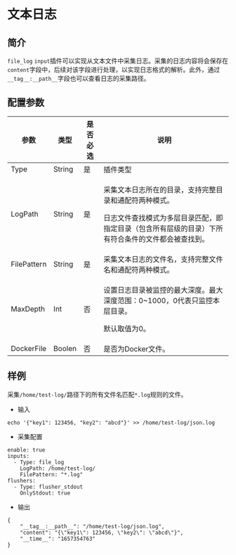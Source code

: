 # 文本日志

## 简介

`file_log` `input`插件可以实现从文本文件中采集日志。采集的日志内容将会保存在`content`字段中，后续对该字段进行处理，以实现日志格式的解析。此外，通过`__tag__:__path__`字段也可以查看日志的采集路径。

## 配置参数

| 参数          | 类型     | 是否必选 | 说明                                                                                         |
| ----------- | ------ | ---- | ------------------------------------------------------------------------------------------ |
| Type        | String | 是    | 插件类型                                                                                       |
| LogPath     | String | 是    | <p>采集文本日志所在的目录，支持完整目录和通配符两种模式。</p><p>日志文件查找模式为多层目录匹配，即指定目录（包含所有层级的目录）下所有符合条件的文件都会被查找到。</p> |
| FilePattern | String | 是    | 采集文本日志的文件名，支持完整文件名和通配符两种模式。                                                                |
| MaxDepth    | Int    | 否    | <p>设置日志目录被监控的最大深度。最大深度范围：0~1000，0代表只监控本层目录。</p><p>默认取值为0。</p>                              |
| DockerFile  | Boolen | 否    | 是否为Docker文件。                                                                               |

## 样例

采集`/home/test-log/`路径下的所有文件名匹配`*.log`规则的文件。

* 输入

```
echo '{"key1": 123456, "key2": "abcd"}' >> /home/test-log/json.log
```

* 采集配置

```
enable: true
inputs:
  - Type: file_log
    LogPath: /home/test-log/
    FilePattern: "*.log"
flushers:
  - Type: flusher_stdout
    OnlyStdout: true  
```

* 输出

```
{
    "__tag__:__path__": "/home/test-log/json.log",
    "content": "{\"key1\": 123456, \"key2\": \"abcd\"}",
    "__time__": "1657354763"
}
```
